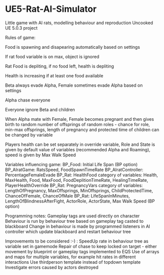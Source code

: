 # UE5-Rat-AI-Simulator
Little game with AI rats, modelling behaviour and reproduction
Uncooked UE 5.0.3 project


Rules of game:

Food is spawning and disapearing automatically based on settings

If rat food variable is on max, object is ignored

Rat Food is depliting, if no food left, health is depliting

Health is increasing if at least one food available

Beta always evade Alpha, Female sometimes evade Alpha based on settings

Alpha chase everyone

Everyone ignore Beta and children

When Alpha mate with Female, Female becomes pregnant and then gives birth to random number of offsprings of random roles - chance for role, min-max offsprings, length of pregnancy and protected time of children can be changed by variable

Players health can be set separately in override variable, Role and State is given by default value of variables (recommended Alpha and Roaming), speed is given by Max Walk Speed


Variables influencing game:
BP_Food: Initial Life Span (BP option)
BP_AIratGame: RatsSpeed, FoodSpawnTimeRate
BP_AIratController: PercentageFemaleEvade
BP_Rat: HealthFood category of variables: Health, MaxHealth, Food, MaxFood, FoodDeplitionTimeRate, HealingTimeRate, PlayerHealthOverride
BP_Rat: PregnancyVars category of variables: LengthOfPregnancy, MaxOffsprings, MinOffsprings, ChildProtectedTime, ChanceOfFemale, ChanceOfMale
BP_Rat: LifeSpanInMinutes, LengthOfBlindnessAfterFight, ActorRole, ActorState, Max Walk Speed (BP option)

Programming notes:
Gameplay tags are used directly on character
Behaviour is run by behaviour tree based on gameplay tag casted to blackboard
Change in behaviour is made by programmed listeners in AI controller which update blackboard and restart behaviour tree

Improvements to be considered :-) :
SpeedUp rate in behaviour tree as variable set in gamemode
Repair of chase to keep locked on target - either movement by blueprint or gameplay tags implemented to EQS
Use of arrays and maps for multiple variables, for example hit rates in different interactions
Use thirdperson template instead of topdown template
Investigate errors caused by actors destroyed
